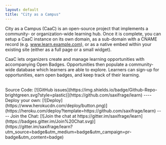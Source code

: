 ```yaml
---
layout: default
title: "City as a Campus"
---
```


City as a Campus (CaaC) is an open-source project that implements a community- or organization-wide learning
hub. Once it is complete, you can setup a CaaC instance on its own domain, as a sub-domain with a CNAME record (e.g. www.learn.example.com), or as a native embed within your existing site (either as a full page or a small widget).

CaaC lets organizers create and manage learning opportunities with accompanying Open Badges. Opportunities then populate a community-wide database which learners are able to explore. Learners can sign-up for opportunities, earn open badges, and keep track of their learning.

<br/>
<span>Source Code: [![GitHub issues](https://img.shields.io/badge/Github-Repo-brightgreen.svg?style=plastic)](https://github.com/saxifrage/learn) ---- Deploy your own:
[![Deploy](https://www.herokucdn.com/deploy/button.png)](https://heroku.com/deploy?template=https://github.com/saxifrage/learn) ---- Join the Chat: [![Join the chat at https://gitter.im/saxifrage/learn](https://badges.gitter.im/Join%20Chat.svg)](https://gitter.im/saxifrage/learn?utm_source=badge&utm_medium=badge&utm_campaign=pr-badge&utm_content=badge)</span>




